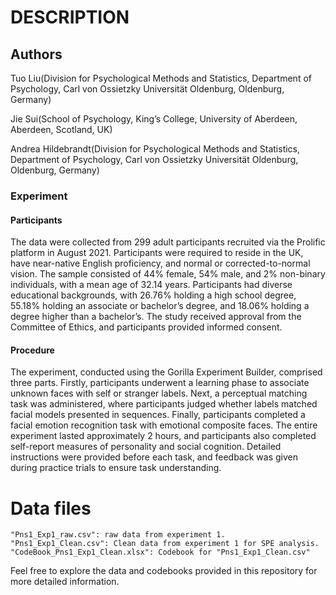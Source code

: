# DESCRIPTION

## Authors

Tuo Liu(Division for Psychological Methods and Statistics, Department of Psychology, Carl von Ossietzky Universität Oldenburg, Oldenburg, Germany)

Jie Sui(School of Psychology, King’s College, University of Aberdeen, Aberdeen, Scotland, UK)

Andrea Hildebrandt(Division for Psychological Methods and Statistics, Department of Psychology, Carl von Ossietzky Universität Oldenburg, Oldenburg, Germany)

### Experiment 

#### Participants

The data were collected from 299 adult participants recruited via the Prolific platform in August 2021. Participants were required to reside in the UK, have near-native English proficiency, and normal or corrected-to-normal vision. The sample consisted of 44% female, 54% male, and 2% non-binary individuals, with a mean age of 32.14 years. Participants had diverse educational backgrounds, with 26.76% holding a high school degree, 55.18% holding an associate or bachelor’s degree, and 18.06% holding a degree higher than a bachelor’s. The study received approval from the Committee of Ethics, and participants provided informed consent.

#### Procedure

The experiment, conducted using the Gorilla Experiment Builder, comprised three parts. Firstly, participants underwent a learning phase to associate unknown faces with self or stranger labels. Next, a perceptual matching task was administered, where participants judged whether labels matched facial models presented in sequences. Finally, participants completed a facial emotion recognition task with emotional composite faces. The entire experiment lasted approximately 2 hours, and participants also completed self-report measures of personality and social cognition. Detailed instructions were provided before each task, and feedback was given during practice trials to ensure task understanding.

# Data files

```
"Pns1_Exp1_raw.csv": raw data from experiment 1.
"Pns1_Exp1_Clean.csv": Clean data from experiment 1 for SPE analysis.
"CodeBook_Pns1_Exp1_Clean.xlsx": Codebook for "Pns1_Exp1_Clean.csv"

```

Feel free to explore the data and codebooks provided in this repository for more detailed information.
